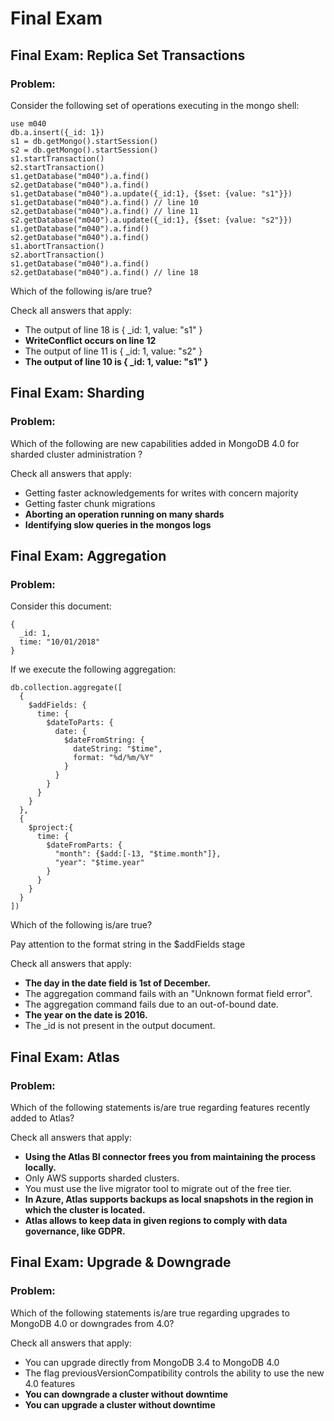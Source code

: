 # Final Exam

## Final Exam: Replica Set Transactions

### Problem:

Consider the following set of operations executing in the mongo shell:

    use m040
    db.a.insert({_id: 1})
    s1 = db.getMongo().startSession()
    s2 = db.getMongo().startSession()
    s1.startTransaction()
    s2.startTransaction()
    s1.getDatabase("m040").a.find()
    s2.getDatabase("m040").a.find()
    s1.getDatabase("m040").a.update({_id:1}, {$set: {value: "s1"}})
    s1.getDatabase("m040").a.find() // line 10
    s2.getDatabase("m040").a.find() // line 11
    s2.getDatabase("m040").a.update({_id:1}, {$set: {value: "s2"}})
    s1.getDatabase("m040").a.find()
    s2.getDatabase("m040").a.find()
    s1.abortTransaction()
    s2.abortTransaction()
    s1.getDatabase("m040").a.find()
    s2.getDatabase("m040").a.find() // line 18

Which of the following is/are true?

Check all answers that apply:

 - The output of line 18 is
   {
     _id: 1,
     value: "s1"
   }
 - **WriteConflict occurs on line 12**
 - The output of line 11 is
   {
     _id: 1,
     value: "s2"
   }
 - **The output of line 10 is
   {
     _id: 1,
     value: "s1"
   }**

## Final Exam: Sharding

### Problem:

Which of the following are new capabilities added in MongoDB 4.0 for sharded cluster administration ?

Check all answers that apply:

 - Getting faster acknowledgements for writes with concern majority
 - Getting faster chunk migrations
 - **Aborting an operation running on many shards**
 - **Identifying slow queries in the mongos logs**

## Final Exam: Aggregation

### Problem:

Consider this document:

    {
      _id: 1,
      time: "10/01/2018"
    }

If we execute the following aggregation:

    db.collection.aggregate([
      {
        $addFields: {
          time: {
            $dateToParts: {
              date: {
                $dateFromString: {
                  dateString: "$time",
                  format: "%d/%m/%Y"
                }
              }
            }
          }
        }
      },
      {
        $project:{
          time: {
            $dateFromParts: {
              "month": {$add:[-13, "$time.month"]},
              "year": "$time.year"
            }
          }
        }
      }
    ])
	
Which of the following is/are true?

Pay attention to the format string in the $addFields stage

Check all answers that apply:

 - **The day in the date field is 1st of December.**
 - The aggregation command fails with an "Unknown format field error".
 - The aggregation command fails due to an out-of-bound date.
 - **The year on the date is 2016.**
 - The _id is not present in the output document.

## Final Exam: Atlas

### Problem:

Which of the following statements is/are true regarding features recently added to Atlas?

Check all answers that apply:

 - **Using the Atlas BI connector frees you from maintaining the process locally.**
 - Only AWS supports sharded clusters.
 - You must use the live migrator tool to migrate out of the free tier.
 - **In Azure, Atlas supports backups as local snapshots in the region in which the cluster is located.**
 - **Atlas allows to keep data in given regions to comply with data governance, like GDPR.**

## Final Exam: Upgrade & Downgrade

### Problem:

Which of the following statements is/are true regarding upgrades to MongoDB 4.0 or downgrades from 4.0?

Check all answers that apply:

 - You can upgrade directly from MongoDB 3.4 to MongoDB 4.0
 - The flag previousVersionCompatibility controls the ability to use the new 4.0 features
 - **You can downgrade a cluster without downtime**
 - **You can upgrade a cluster without downtime**